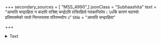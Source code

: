 +++
secondary_sources = [ "MSS_4990",]
jsonClass = "Subhaashita"
text = "आभाति चन्द्ररहिता न कदापि रात्रिश् चन्द्रोऽपि रात्रिरहितो गतकान्तिरेव।  \nकिं कारणं यदनयोः प्रतिमासमेको जातो निरन्तरतया परिरम्भयोगः॥"
title = "आभाति चन्द्ररहिता"

+++

<details><summary>Text</summary>

आभाति चन्द्ररहिता न कदापि रात्रिश् चन्द्रोऽपि रात्रिरहितो गतकान्तिरेव।  
किं कारणं यदनयोः प्रतिमासमेको जातो निरन्तरतया परिरम्भयोगः॥
</details>
